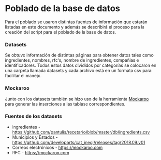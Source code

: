 # Poblado de la base de datos

Para el poblado se usaron distintas fuentes de información que estarán listadas en este documento y además se describirá el proceso para la creación del script para el poblado de la base de datos.

### Datasets

Se obtuvo información de distintas páginas para obtener datos tales como ingredientes, nombres, rfc's, nombre de ingredientes, compañias e identificadores.
Todos estos datos divididos por categorías se colocaron en una carpeta llamada datasets y cada archivo está en un formato csv para facilitar el manejo.

### Mockaroo

Junto con los datasets también se hizo uso de la herramienta [Mockaroo](https://mockaroo.com) para generar las inserciones a las tablase correspondientes.

### Fuentes de los datasets

* Ingredientes - https://github.com/pantulis/recetario/blob/master/db/ingredients.csv
* Municipios y Estados - https://github.com/developarts/cat_inegi/releases/tag/2018.09.v01
* Correos electrónicos - https://mockaroo.com
* RFC - https://mockaroo.com